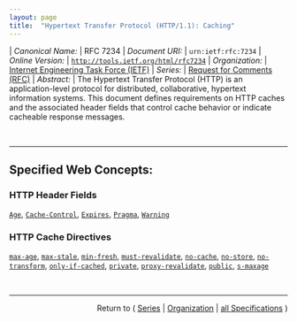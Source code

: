 ```yaml
---
layout: page
title:  "Hypertext Transfer Protocol (HTTP/1.1): Caching"
---
```


| *Canonical Name:* | RFC 7234
| *Document URI:* | `urn:ietf:rfc:7234`
| *Online Version:* | [`http://tools.ietf.org/html/rfc7234`](http://tools.ietf.org/html/rfc7234)
| *Organization:* | [Internet Engineering Task Force (IETF)](..  "List of specification series by this organization")
| *Series:* | [Request for Comments (RFC)](.  "List of specifications in this series")
| *Abstract:* | The Hypertext Transfer Protocol (HTTP) is an application-level protocol for distributed, collaborative, hypertext information systems. This document defines requirements on HTTP caches and the associated header fields that control cache behavior or indicate cacheable response messages.

<br/>
<hr/>

## Specified Web Concepts:

### HTTP Header Fields

[`Age`](/concepts/http-header/Age "The &#34;Age&#34; header field conveys the sender's estimate of the amount of time since the response was generated or successfully validated at the origin server."), [`Cache-Control`](/concepts/http-header/Cache-Control "The &#34;Cache-Control&#34; header field is used to specify directives for caches along the request/response chain. Such cache directives are unidirectional in that the presence of a directive in a request does not imply that the same directive is to be given in the response."), [`Expires`](/concepts/http-header/Expires "The &#34;Expires&#34; header field gives the date/time after which the response is considered stale. The presence of an Expires field does not imply that the original resource will change or cease to exist at, before, or after that time."), [`Pragma`](/concepts/http-header/Pragma "The &#34;Pragma&#34; header field allows backwards compatibility with HTTP/1.0 caches, so that clients can specify a &#34;no-cache&#34; request that they will understand (as Cache-Control was not defined until HTTP/1.1). When the Cache-Control header field is also present and understood in a request, Pragma is ignored."), [`Warning`](/concepts/http-header/Warning "The &#34;Warning&#34; header field is used to carry additional information about the status or transformation of a message that might not be reflected in the status code. This information is typically used to warn about possible incorrectness introduced by caching operations or transformations applied to the payload of the message.")

### HTTP Cache Directives

[`max-age`](/concepts/http-cache-directive/max-age "The &#34;max-age&#34; request directive indicates that the client is unwilling to accept a response whose age is greater than the specified number of seconds. Unless the max-stale request directive is also present, the client is not willing to accept a stale response. The &#34;max-age&#34; response directive indicates that the response is to be considered stale after its age is greater than the specified number of seconds."), [`max-stale`](/concepts/http-cache-directive/max-stale "The &#34;max-stale&#34; request directive indicates that the client is willing to accept a response that has exceeded its freshness lifetime. If max-stale is assigned a value, then the client is willing to accept a response that has exceeded its freshness lifetime by no more than the specified number of seconds. If no value is assigned to max-stale, then the client is willing to accept a stale response of any age."), [`min-fresh`](/concepts/http-cache-directive/min-fresh "The &#34;min-fresh&#34; request directive indicates that the client is willing to accept a response whose freshness lifetime is no less than its current age plus the specified time in seconds. That is, the client wants a response that will still be fresh for at least the specified number of seconds."), [`must-revalidate`](/concepts/http-cache-directive/must-revalidate "The &#34;must-revalidate&#34; response directive indicates that once it has become stale, a cache MUST NOT use the response to satisfy subsequent requests without successful validation on the origin server."), [`no-cache`](/concepts/http-cache-directive/no-cache "The &#34;no-cache&#34; request directive indicates that a cache MUST NOT use a stored response to satisfy the request without successful validation on the origin server. The &#34;no-cache&#34; response directive indicates that the response MUST NOT be used to satisfy a subsequent request without successful validation on the origin server. This allows an origin server to prevent a cache from using it to satisfy a request without contacting it, even by caches that have been configured to send stale responses."), [`no-store`](/concepts/http-cache-directive/no-store "The &#34;no-store&#34; directive indicates that a cache MUST NOT store any part of either this request or any response to it. This directive applies to both private and shared caches. &#34;MUST NOT store&#34; in this context means that the cache MUST NOT intentionally store the information in non-volatile storage, and MUST make a best-effort attempt to remove the information from volatile storage as promptly as possible after forwarding it."), [`no-transform`](/concepts/http-cache-directive/no-transform "The &#34;no-transform&#34; directive indicates that an intermediary (whether or not it implements a cache) MUST NOT transform the payload."), [`only-if-cached`](/concepts/http-cache-directive/only-if-cached "The &#34;only-if-cached&#34; request directive indicates that the client only wishes to obtain a stored response. If it receives this directive, a cache SHOULD either respond using a stored response that is consistent with the other constraints of the request, or respond with a 504 (Gateway Timeout) status code. If a group of caches is being operated as a unified system with good internal connectivity, a member cache MAY forward such a request within that group of caches."), [`private`](/concepts/http-cache-directive/private "The &#34;private&#34; response directive indicates that the response message is intended for a single user and MUST NOT be stored by a shared cache. A private cache MAY store the response and reuse it for later requests, even if the response would normally be non-cacheable."), [`proxy-revalidate`](/concepts/http-cache-directive/proxy-revalidate "The &#34;proxy-revalidate&#34; response directive has the same meaning as the must-revalidate response directive, except that it does not apply to private caches."), [`public`](/concepts/http-cache-directive/public "The &#34;public&#34; response directive indicates that any cache MAY store the response, even if the response would normally be non-cacheable or cacheable only within a private cache."), [`s-maxage`](/concepts/http-cache-directive/s-maxage "The &#34;s-maxage&#34; response directive indicates that, in shared caches, the maximum age specified by this directive overrides the maximum age specified by either the max-age directive or the Expires header field. The s-maxage directive also implies the semantics of the proxy-revalidate response directive.")



<br/>
<hr/>

<p style="text-align: right">Return to ( <a href="./">Series</a> | <a href="../">Organization</a> | <a href="../../">all Specifications</a> )</p>